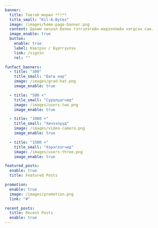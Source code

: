 ```yaml
---
banner:
  title: Тавтай морил **!**
  title_small: "Kil-A-Bytes"
  image: /images/home-page-banner.png
  content: Цахим хичээл болон тэтгэлэгийн мэдээллийн нэгдсэн сан.
  image_enable: true
  button:
    enable: true
    label: Нэвтрэх / Бүртгүүлэх
    link: /signin
    rel: ""

funfact_banners:
  - title: "300"
    title_small: "Багш нар"
    image: /images/grad-hat.png
    image_enable: true

  - title: "500 +"
    title_small: "Суралцагчид"
    image: /images/users-two.png
    image_enable: true

  - title: "1000 +"
    title_small: "Хичээлүүд"
    image: /images/video-camera.png
    image_enable: true

  - title: "1500 +"
    title_small: "Хэрэглэгчид"
    image: /images/users-three.png
    image_enable: true

featured_posts:
  enable: true
  title: Featured Posts

promotion:
  enable: true
  image: /images/promotion.png
  link: "#"

recent_posts:
  title: Recent Posts
  enable: true
---
```

